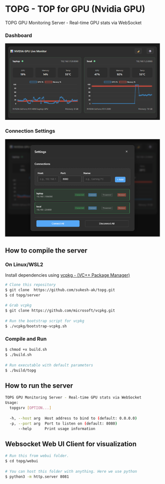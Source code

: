 # TOPG - TOP for GPU (Nvidia GPU)
TOPG GPU Monitoring Server - Real-time GPU stats via WebSocket  

### Dashboard  
![alt text](assets/webui-dash.png)

### Connection Settings  
![alt text](assets/webui-settings.png)


## How to compile the server

### On Linux/WSL2
Install dependencies using [vcpkg - (VC++ Package Manager)](https://vcpkg.io/en/index.html) 

```bash
# Clone this repository 
$ git clone  https://github.com/sukesh-ak/topg.git
$ cd topg/server

# Grab vcpkg
$ git clone https://github.com/microsoft/vcpkg.git

# Run the bootstrap script for vcpkg
$ ./vcpkg/bootstrap-vcpkg.sh
```

### Compile and Run
```bash
$ chmod +x build.sh
$ ./build.sh

# Run executable with default parameters
$ ./build/topg 
```

## How to run the server
```bash
TOPG GPU Monitoring Server - Real-time GPU stats via WebSocket
Usage:
  topgsrv [OPTION...]

  -h, --host arg  Host address to bind to (default: 0.0.0.0)
  -p, --port arg  Port to listen on (default: 8080)
      --help      Print usage information
```

## Websocket Web UI Client for visualization
```bash
# Run this from webui folder. 
$ cd topg/webui

# You can host this folder with anything. Here we use python
$ python3 -m http.server 8081
```
